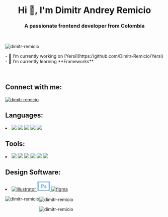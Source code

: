 <link href="https://fonts.googleapis.com/css2?family=DM+Sans:opsz,wght@9..40,400&display=swap" rel="stylesheet">

<h1 align="center" style={{fontFamily: 'Syncopate, sans-serif', fontSize:'40px'}}>Hi 👋, I'm Dimitr Andrey Remicio</h1>
<div style={{fontFamily: 'DM Sans, sans-serif'}}> 
<h3 align="center"><b>A passionate frontend developer from Colombia</b>
</h3>
<br />
<p align="left">

<img src="https://komarev.com/ghpvc/?username=dimitr-remicio&label=Profile%20views&color=0e75b6&style=flat" alt="dimitr-remicio" /></p>
<p align="left">
        - 🔭 I’m currently working on
        [Yersi](https://github.com/Dimitr-Remicio/Yersi)
        <br />- 🌱 I’m currently learning **Frameworks**
      </p>
      <br />
      <h2 align="left">Connect with me:</h2>
      <p align="left">
        <a
          href="https://www.linkedin.com/in/dimitr-remicio-4b039017b/"
          target="blank"
        >
          <img
            align="center"
            src="https://raw.githubusercontent.com/rahuldkjain/github-profile-readme-generator/master/src/images/icons/Social/linked-in-alt.svg"
            alt="dimitr remicio"
            height="30"
            width="40"
          />
        </a>
      </p>
      <p
        align="left"
        style={{
          display: "flex",
          flexDirection: "column",
          gap: "8px",
          margin: "0",
          marginLeft: "0",
          listStyle: "none",
        }}
      >
        <h2 align="left">Languages:</h2>
        <li style={{ display: "flex", gap: "10px" }}>
          <img src="https://img.shields.io/badge/-HTML5-E34F26?style=flat&logo=html5&logoColor=white" />
          <img src="https://img.shields.io/badge/-CSS3-1572B6?style=flat&logo=css3&logoColor=white" />
          <img src="https://img.shields.io/badge/-JavaScript-eed718?style=flat&logo=javascript&logoColor=ffffff" />
          <img src="https://img.shields.io/badge/-React-000000?style=flat&logo=react&logoColor=00c8ff" />
          <img src="https://img.shields.io/badge/-Node.js-3C873A?style=flat&logo=Node.js&logoColor=white" />
        </li>
        <h2 align="left">Tools:</h2>
        <li style={{ display: "flex", gap: "10px" }}>
          <img src="http://img.shields.io/badge/-Git-F1502F?style=flat&logo=git&logoColor=FFFFFF" />
          <img src="http://img.shields.io/badge/-Github-000000?style=flat&logo=github&logoColor=FFFFFF" />
          <img src="http://img.shields.io/badge/-VS%20Code-007ACC?style=flat&logo=visual%20studio%20code&logoColor=white" />
          <img src="https://img.shields.io/badge/-MongoDB-4DB33D?style=flat&logo=mongodb&logoColor=FFFFFF" />
          <img src="https://img.shields.io/badge/-Sass-cc6699?style=flat&logo=sass&logoColor=ffffff" />
          <img src="https://img.shields.io/badge/-Bootstrap-563D7C?style=flat&logo=bootstrap&logoColor=white" />
        </li>
        <h2 align="left">Design Software:</h2>
        <li>
          <a
            href="https://www.adobe.com/in/products/illustrator.html"
            rel="nofollow"
          >
            <img            src="https://camo.githubusercontent.com/9e245893108b5ca27e7ac3d4a802d513f657b32aa7b5765bd92df7fb55d0ed54/68747470733a2f2f7777772e766563746f726c6f676f2e7a6f6e652f6c6f676f732f61646f62655f696c6c7573747261746f722f61646f62655f696c6c7573747261746f722d69636f6e2e737667"
              alt="illustrator"
              width="30"
              height="30"
              data-canonical-src="https://www.vectorlogo.zone/logos/adobe_illustrator/adobe_illustrator-icon.svg"
            />
          </a>
          <a href="https://www.photoshop.com/en" rel="nofollow">
            <img
              src="https://raw.githubusercontent.com/devicons/devicon/master/icons/photoshop/photoshop-line.svg"
              alt="photoshop"
              width="40"
              height="30"
            />
          </a>
        <a href="https://www.figma.com/" rel="nofollow">
            <img
              src="https://camo.githubusercontent.com/ed93c2b000a76ceaad1503e7eb9356591b885227e82a36a005b9d3498b303ba5/68747470733a2f2f7777772e766563746f726c6f676f2e7a6f6e652f6c6f676f732f6669676d612f6669676d612d69636f6e2e737667"
              alt="figma"
              width="40"
              height="28"
              data-canonical-src="https://www.vectorlogo.zone/logos/figma/figma-icon.svg"
            />
          </a>
        </li>
      </p>
<p style={{ marginTop: "40px" }}>
        <img
          height="155em"
          width="auto"
          align="left"
          dir="auto"
          src="https://github-readme-streak-stats.herokuapp.com/?user=dimitr-remicio&"
          alt="dimitr-remicio"
        />
      </p>
      <p>
        <img
          height="155em"
          width="auto"
          align="center"
          dir="auto"
          src="https://github-readme-stats.vercel.app/api?username=dimitr-remicio&show_icons=true&locale=en"
          alt="dimitr-remicio"
        />
      </p>
      <p>
        <img
          height="183em"
          width="auto"
          align="left"
          dir="auto"
          src="https://github-readme-stats.vercel.app/api/top-langs?username=dimitr-remicio&show_icons=true&locale=en&layout=compact"
          alt="dimitr-remicio"
        />
      </p>
      </div>
    
